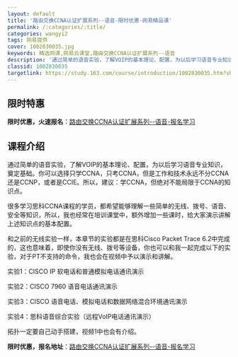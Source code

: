```yaml
---
layout: default
title: '路由交换CCNA认证扩展系列--语音-限时优惠-网易精品课'
permalink: /:categories/:title/
categories: wangyi2
tags: 网易提供
cover: 1002830035.jpg
keywords: 精选网课,网易云课堂,路由交换CCNA认证扩展系列--语音
description: '通过简单的语音实验，了解VOIP的基本理论、配置，为以后学习语音专业知识，奠定基础。你可以选择只学CCNA，只考CCNA'
classid: 1002830035
targetlink: https://study.163.com/course/introduction/1002830035.htm?share=1&shareId=1025206652&utm_campaign=share&utm_medium=iphoneShare&utm_source=&utm_u=1025206652
---
```


## 限时特惠

**限时优惠，火速报名**：[路由交换CCNA认证扩展系列--语音-报名学习](https://study.163.com/course/introduction/1002830035.htm?share=1&shareId=1025206652&utm_campaign=share&utm_medium=iphoneShare&utm_source=&utm_u=1025206652)

## 课程介绍

通过简单的语音实验，了解VOIP的基本理论、配置，为以后学习语音专业知识，奠定基础。你可以选择只学CCNA，只考CCNA，但是工作和技术永远不分CCNA还是CCNP，或者是CCIE。所以，建议：学CCNA，但绝对不能局限于CCNA的知识点。



很多学习思科CCNA课程的学员，都希望能够理解一些简单的无线、拨号、语音、安全等知识，所以，我也经常在培训课堂中，额外增加一些课时，给大家演示讲解上述知识点的基本配置。



和之前的无线实验一样，本章节的实验都是在思科Cisco Packet Trace 6.2中完成的，这也意味着，即使你没有无线、拨号等设备，你也可以和我一起完成以下的实验，对于PT不支持的命令，我也会在视频中予以演示和讲解。



实验1：CISCO IP 软电话和普通模拟电话通讯演示

实验2：CISCO 7960 语音电话通讯演示

实验3：CISCO 语音电话、模拟电话和数据网络混合环境通讯演示

实验4：思科语音综合实验（远程VoIP电话通讯演示）



拓扑一定要自己动手搭建，视频1中也会有介绍。

**限时优惠，报名地址**：[路由交换CCNA认证扩展系列--语音-报名学习](https://study.163.com/course/introduction/1002830035.htm?share=1&shareId=1025206652&utm_campaign=share&utm_medium=iphoneShare&utm_source=&utm_u=1025206652)

